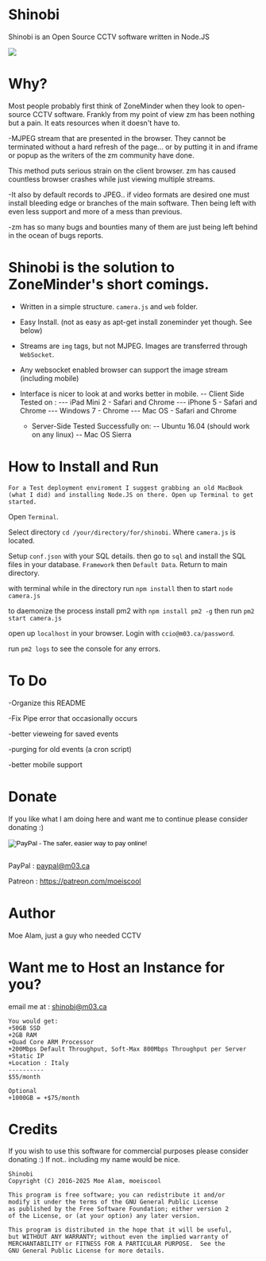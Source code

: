 # Shinobi

Shinobi is an Open Source CCTV software written in Node.JS

<img src="https://github.com/moeiscool/Shinobi/blob/master/web/libs/img/demo.jpg?raw=true">

# Why?

Most people probably first think of ZoneMinder when they look to open-source CCTV software. Frankly from my point of view zm has been nothing but a pain. It eats resources when it doesn't have to.

-MJPEG stream that are presented in the browser. They cannot be terminated without a hard refresh of the page... or by putting it in and iframe or popup as the writers of the zm community have done.

This method puts serious strain on the client browser. zm has caused countless browser crashes while just viewing multiple streams.

-It also by default records to JPEG.. if video formats are desired one must install bleeding edge or branches of the main software. Then being left with even less support and more of a mess than previous.

-zm has so many bugs and bounties many of them are just being left behind in the ocean of bugs reports.

# Shinobi is the solution to ZoneMinder's short comings.

- Written in a simple structure. `camera.js` and `web` folder.
- Easy Install. (not as easy as apt-get install zoneminder yet though. See below)
- Streams are `img` tags, but not MJPEG. Images are transferred through `WebSocket`.
- Any websocket enabled browser can support the image stream (including mobile)
- Interface is nicer to look at and works better in mobile.
    -- Client Side Tested on : 
    --- iPad Mini 2 - Safari and Chrome
    --- iPhone 5 - Safari and Chrome
    --- Windows 7 - Chrome
    --- Mac OS - Safari and Chrome

    - Server-Side Tested Successfully on:
    -- Ubuntu 16.04 (should work on any linux)
    -- Mac OS Sierra

# How to Install and Run

`For a Test deployment enviroment I suggest grabbing an old MacBook (what I did) and installing Node.JS on there. Open up Terminal to get started.`

Open `Terminal`.

Select directory `cd /your/directory/for/shinobi`. Where `camera.js` is located.

Setup `conf.json` with your SQL details. then go to `sql` and install the SQL files in your database. `Framework` then `Default Data`. Return to main directory.

with terminal while in the directory run `npm install` then to start `node camera.js`

to daemonize the process install pm2 with `npm install pm2 -g` then run `pm2 start camera.js`

open up `localhost` in your browser. Login with `ccio@m03.ca/password`.

run `pm2 logs` to see the console for any errors.

# To Do

-Organize this README

-Fix Pipe error that occasionally occurs

-better vieweing for saved events

-purging for old events (a cron script)

-better mobile support

# Donate

If you like what I am doing here and want me to continue please consider donating :)

<form action="https://www.paypal.com/cgi-bin/webscr" method="post" target="_top" style="display:inline-block">
<input type="hidden" name="cmd" value="_s-xclick">
<input type="hidden" name="hosted_button_id" value="5QAV64Z57TYVJ">
<input type="image" src="https://www.paypalobjects.com/en_US/i/btn/btn_donate_LG.gif" border="0" name="submit" alt="PayPal - The safer, easier way to pay online!">
<img alt="" border="0" src="https://www.paypalobjects.com/en_US/i/scr/pixel.gif" width="1" height="1">
</form>

PayPal : paypal@m03.ca

Patreon : https://patreon.com/moeiscool

# Author

Moe Alam, just a guy who needed CCTV

# Want me to Host an Instance for you?
email me at : shinobi@m03.ca

    You would get:
    +50GB SSD
    +2GB RAM
    +Quad Core ARM Processor
    +200Mbps Default Throughput, Soft-Max 800Mbps Throughput per Server
    +Static IP
    +Location : Italy
    ----------
    $55/month

    Optional
    +1000GB = +$75/month

# Credits

If you wish to use this software for commercial purposes please consider donating :) If not.. including my name would be nice.

    Shinobi
    Copyright (C) 2016-2025 Moe Alam, moeiscool

    This program is free software; you can redistribute it and/or
    modify it under the terms of the GNU General Public License
    as published by the Free Software Foundation; either version 2
    of the License, or (at your option) any later version.

    This program is distributed in the hope that it will be useful,
    but WITHOUT ANY WARRANTY; without even the implied warranty of
    MERCHANTABILITY or FITNESS FOR A PARTICULAR PURPOSE.  See the
    GNU General Public License for more details.